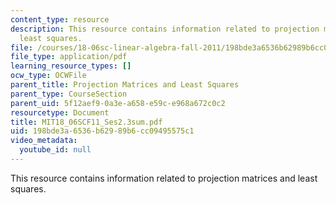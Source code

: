 ```yaml
---
content_type: resource
description: This resource contains information related to projection matrices and
  least squares.
file: /courses/18-06sc-linear-algebra-fall-2011/198bde3a6536b62989b6cc09495575c1_MIT18_06SCF11_Ses2.3sum.pdf
file_type: application/pdf
learning_resource_types: []
ocw_type: OCWFile
parent_title: Projection Matrices and Least Squares
parent_type: CourseSection
parent_uid: 5f12aef9-0a3e-a658-e59c-e968a672c0c2
resourcetype: Document
title: MIT18_06SCF11_Ses2.3sum.pdf
uid: 198bde3a-6536-b629-89b6-cc09495575c1
video_metadata:
  youtube_id: null
---
```

This resource contains information related to projection matrices and least squares.

